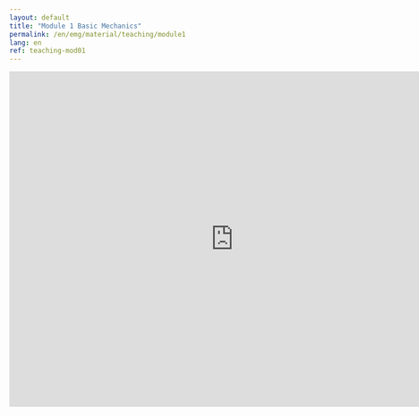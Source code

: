 ```yaml
---
layout: default
title: "Module 1 Basic Mechanics"
permalink: /en/emg/material/teaching/module1
lang: en
ref: teaching-mod01
---
```


<iframe src="https://onedrive.live.com/embed?cid=E964CF1763131888&resid=E964CF1763131888%21527&authkey=AOVvCvXNv4RQl7g&em=2" width="800" height="600" frameborder="0" scrolling="no"></iframe>